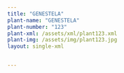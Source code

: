 ```yaml
---
title: "GENESTELA"
plant-name: "GENESTELA"
plant-number: "123"
plant-xml: /assets/xml/plant123.xml
plant-img: /assets/img/plant123.jpg
layout: single-xml


---
```


